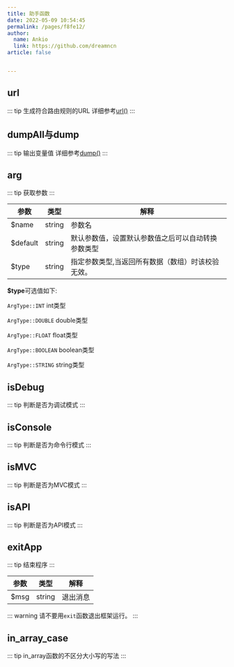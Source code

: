 ```yaml
---
title: 助手函数
date: 2022-05-09 10:54:45
permalink: /pages/f8fe12/
author: 
  name: Ankio
  link: https://github.com/dreamncn
article: false


---
```

## url
::: tip 生成符合路由规则的URL
详细参考[url()](../02.开始使用/03.路由设计.md#url)
:::

## dumpAll与dump
::: tip 输出变量值
详细参考[dump()](../07.错误与调试/03.调试输出.md#dump)
:::

## arg
::: tip 获取参数
:::

| 参数 | 类型   | 解释     |
| ---- | ------ | -------- |
| $name  | string | 参数名 |
| $default  | string | 默认参数值，设置默认参数值之后可以自动转换参数类型 |
| $type  | string | 指定参数类型,当返回所有数据（数组）时该校验无效。 |


**$type**可选值如下:

`ArgType::INT` int类型

`ArgType::DOUBLE` double类型

`ArgType::FLOAT` float类型

`ArgType::BOOLEAN` boolean类型

`ArgType::STRING` string类型

## isDebug
::: tip 判断是否为调试模式
:::

## isConsole
::: tip 判断是否为命令行模式
:::

## isMVC
::: tip 判断是否为MVC模式
:::

## isAPI
::: tip 判断是否为API模式
:::

## exitApp
::: tip 结束程序
:::

| 参数 | 类型   | 解释     |
| ---- | ------ | -------- |
| $msg  | string | 退出消息 |

::: warning
请不要用`exit`函数退出框架运行。
:::

## in_array_case
::: tip in_array函数的不区分大小写的写法
:::